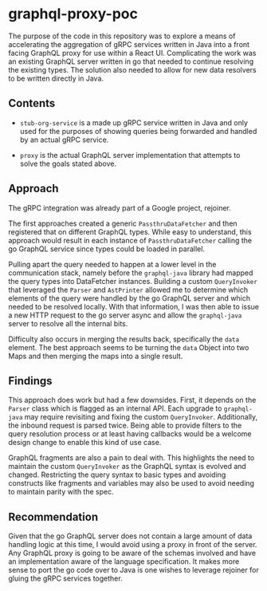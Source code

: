 # graphql-proxy-poc

The purpose of the code in this repository was to explore a means of accelerating the aggregation
of  gRPC services written in Java into a front facing GraphQL proxy for use within a React UI. 
Complicating the work was an existing GraphQL server written in go that needed to continue resolving
the existing types. The solution also needed to allow for new data resolvers to be written directly in
Java. 


## Contents

* `stub-org-service` is a made up gRPC service written in Java and only used for the purposes of
showing queries being forwarded and handled by an actual gRPC service.

* `proxy` is the actual GraphQL server implementation that attempts to solve the goals stated above.


## Approach

The gRPC integration was already part of a Google project, rejoiner. 

The first approaches created a generic `PassthruDataFetcher` and then registered that on different
GraphQL types. While easy to understand, this approach would result in each instance of `PassthruDataFetcher`
calling the go GraphQL service since types could be loaded in parallel. 

Pulling apart the query needed to happen at a lower level in the communication stack, namely before the
`graphql-java` library had mapped the query types into DataFetcher instances. Building a custom `QueryInvoker`
that leveraged the `Parser` and `AstPrinter` allowed me to determine which elements of the query were
handled by the go GraphQL server and which needed to be resolved locally. With that information, I was then
able to issue a new HTTP request to the go server async and allow the `graphql-java` server to resolve all
the internal bits.

Difficulty also occurs in merging the results back, specifically the `data` element. The best approach seems
to be turning the `data` Object into two Maps and then merging the maps into a single result.


## Findings

This approach does work but had a few downsides. First, it depends on the `Parser` class which is flagged
as an internal API. Each upgrade to `graphql-java` may require revisiting and fixing the custom `QueryInvoker`.
Additionally, the inbound request is parsed twice. Being able to provide filters to the query resolution process
or at least having callbacks would be a welcome design change to enable this kind of use case.

GraphQL fragments are also a pain to deal with. This highlights the need to maintain the custom `QueryInvoker` as
the GraphQL syntax is evolved and changed. Restricting the query syntax to basic types and avoiding constructs
like fragments and variables may also be used to avoid needing to maintain parity with the spec.


## Recommendation

Given that the go GraphQL server does not contain a large amount of data handling logic at this time, I would avoid
using a proxy in front of the server. Any GraphQL proxy is going to be aware of the schemas involved and have an
implementation aware of the language specification. It makes more sense to port the go code over to Java is one wishes
to leverage rejoiner for gluing the gRPC services together.